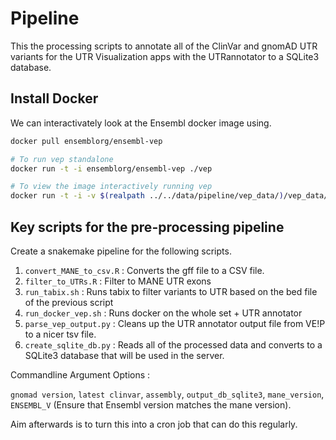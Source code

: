 # Pipeline

This the processing scripts to annotate all of the ClinVar and gnomAD UTR variants for the UTR Visualization apps with the UTRannotator to a SQLite3 database.

## Install Docker

We can interactivately look at the Ensembl docker image using.

```sh
docker pull ensemblorg/ensembl-vep

# To run vep standalone
docker run -t -i ensemblorg/ensembl-vep ./vep

# To view the image interactively running vep
docker run -t -i -v $(realpath ../../data/pipeline/vep_data/)/vep_data/:/opt/vep/.vep/ ensemblorg/ensembl-vep bash
```

## Key scripts for the pre-processing pipeline

Create a snakemake pipeline for the following scripts.


1. `convert_MANE_to_csv.R` : Converts the gff file to a CSV file.
2. `filter_to_UTRs.R` : Filter to MANE UTR exons
3. `run_tabix.sh` : Runs tabix to filter variants to UTR based on the bed file of the previous script
4. `run_docker_vep.sh` : Runs docker on the whole set + UTR annotator
5. `parse_vep_output.py` : Cleans up the UTR annotator output file from VE!P to a nicer tsv file.
6. `create_sqlite_db.py` : Reads all of the processed data and converts to a SQLite3 database that will be used in the server.

Commandline Argument Options :

`gnomad version`, `latest clinvar`, `assembly`, `output_db_sqlite3`, `mane_version`, `ENSEMBL_V` (Ensure that Ensembl version matches the mane version).

Aim afterwards is to turn this into a cron job that can do this regularly.
